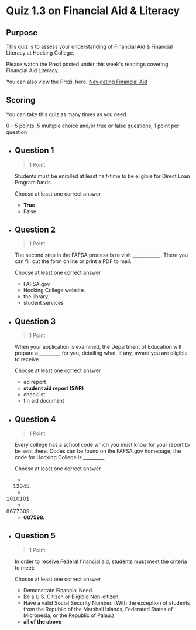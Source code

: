 # Quiz 1.3 on Financial Aid & Literacy

## Purpose

This quiz is to assess your understanding of Financial Aid & Financial Literacy at Hocking College.

Please watch the Prezi posted under this week's readings covering Financial Aid Literacy.

You can also view the Prezi, here: [Navigating Financial Aid](https://prezi.com/74rs_v9mmxe0/navigating-financial-aid/?utm_campaign=share&utm_medium=copy)

## Scoring

You can take this quiz as many times as you need.

0 – 5 points, 5 multiple choice and/or true or false questions, 1 point per question

- ## Question 1

    > 1 Point

    Students must be enrolled at least half-time to be eligible for Direct Loan Program funds.

    Choose at least one correct answer
  - **True**
  - False

- ## Question 2

    > 1 Point

    The second step in the FAFSA process is to visit ____________. There you can fill out the form online or print a PDF to mail.

    Choose at least one correct answer
  - FAFSA.gov
  - Hocking College website.
  - the library.
  - student services

- ## Question 3

    > 1 Point

    When your application is examined, the Department of Education will prepare a _________ for you, detailing what, if any, award you are eligible to receive.

    Choose at least one correct answer
  - ed report
  - **student aid report (SAR)**
  - checklist
  - fin aid document

- ## Question 4

    > 1 Point

    Every college has a school code which you must know for your report to be sent there. Codes can be found on the FAFSA.gov homepage; the code for Hocking College is _________.

    Choose at least one correct answer
  - 012345.
  - 1010101.
  - 8677309.
  - **007598.**

- ## Question 5

    > 1 Point

    In order to receive Federal financial aid, students must meet the criteria to meet:

    Choose at least one correct answer
  - Demonstrate Financial Need.
  - Be a U.S. Citizen or Eligible Non-citizen.
  - Have a valid Social Security Number. (With the exception of students from the Republic of the Marshall Islands, Federated States of Micronesia, or the Republic of Palau.)
  - **all of the above**
